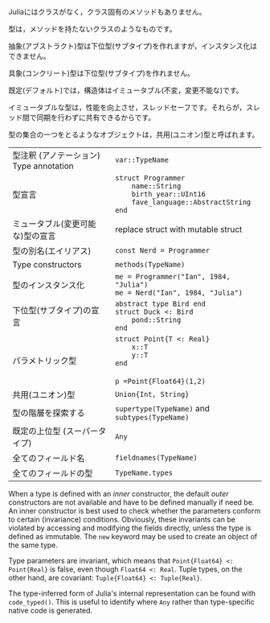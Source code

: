 Juliaにはクラスがなく，クラス固有のメソッドもありません。

型は，メソッドを持たないクラスのようなものです。

抽象(アブストラクト)型は下位型(サブタイプ)を作れますが，インスタンス化はできません。

具象(コンクリート)型は下位型(サブタイプ)を作れません。

既定(デフォルト)では，構造体はイミュータブル(不変，変更不能な)です。

イミュータブルな型は，性能を向上させ，スレッドセーフです。それらが，スレッド間で同期を行わずに共有できるからです。

型の集合の一つをとるようなオブジェクトは，共用(ユニオン)型と呼ばれます。

|                          |                                                   |
| ------------------------ | ------------------------------------------------- |
| 型注釈 (アノテーション) Type annotation          | `var::TypeName`                                   |
| 型宣言        | `struct Programmer`<br>`    name::String`<br>`    birth_year::UInt16`<br>`    fave_language::AbstractString`<br>`end` |
| ミュータブル(変更可能な)型の宣言 | replace struct with mutable struct                |
| 型の別名(エイリアス)         | `const Nerd = Programmer`                         |
| Type constructors        | `methods(TypeName)`                               |
| 型のインスタンス化    | `me = Programmer("Ian", 1984, "Julia")`<br>`me = Nerd("Ian", 1984, "Julia")` |
| 下位型(サブタイプ)の宣言  | `abstract type Bird end`<br>`struct Duck <: Bird`<br>`    pond::String`<br>`end` |
| パラメトリック型     | `struct Point{T <: Real}`<br>`    x::T`<br>`    y::T`<br>`end`<br><br>`p =Point{Float64}(1,2)`<br> |
| 共用(ユニオン)型   | `Union{Int, String}`                              |
| 型の階層を探索する | `supertype(TypeName)` and `subtypes(TypeName)`    |
| 既定の上位型 (スーパータイプ)   | `Any`                                             |
| 全てのフィールド名   | `fieldnames(TypeName)`                            |
| 全てのフィールドの型     | `TypeName.types`                                  |

When a type is defined with an *inner* constructor, the default *outer*
constructors are not available and have to be defined manually if need
be. An inner constructor is best used to check whether the parameters
conform to certain (invariance) conditions. Obviously, these invariants
can be violated by accessing and modifying the fields directly, unless
the type is defined as immutable. The `new` keyword may be used to
create an object of the same type.

Type parameters are invariant, which means that `Point{Float64} <: Point{Real}` is
false, even though `Float64 <: Real`.
Tuple types, on the other hand, are covariant: `Tuple{Float64} <: Tuple{Real}`.

The type-inferred form of Julia's internal representation can be found
with `code_typed()`. This is useful to identify where `Any` rather
than type-specific native code is generated.
